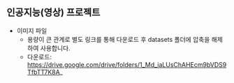 ## 인공지능(영상) 프로젝트

  * 이미지 파일
    - 용량이 큰 관계로 별도 링크를 통해 다운로드 후 datasets 폴더에 압축을 해제하여 사용합니다.
    - 다운로드: https://drive.google.com/drive/folders/1_Md_iaLUsChAHEcm9bVDS9TfbTT7K8A_